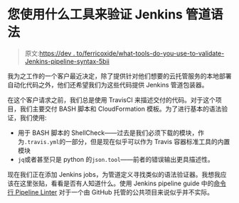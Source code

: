 # 您使用什么工具来验证 Jenkins 管道语法

> 原文:[https://dev . to/ferricoxide/what-tools-do-you-use-to-validate-Jenkins-pipeline-syntax-5bii](https://dev.to/ferricoxide/what-tools-do-you-use-to-validate-jenkins-pipeline-syntax-5bii)

我为之工作的一个客户最近决定，除了提供针对他们想要的云托管服务的本地部署自动化代码之外，他们还希望我们为这些代码提供 Jenkins 管道包装器。

在这个客户请求之前，我们总是使用 TravisCI 来描述交付的代码。对于这个项目，我们主要交付 BASH 脚本和 CloudFormation 模板。为了进行基本的语法验证，我们使用:

*   用于 BASH 脚本的 ShellCheck——过去是我们必须下载的模块，作为`.travis.yml`的一部分，但是现在似乎可以作为 Travis 容器标准工具的内置模块
*   `jq`或者甚至只是 python 的`json.tool`——前者的错误输出更具描述性。

现在我们正在添加 Jenkins jobs，为管道定义寻找类似的语法验证器。我想我应该在这里张贴，看看是否有人知道什么。使用 Jenkins pipeline guide 中的[命令行 Pipeline Linter](https://dev.toCommand-line%20Pipeline%20Linter) 对于一个由 GitHub 托管的公共项目来说似乎并不实际。